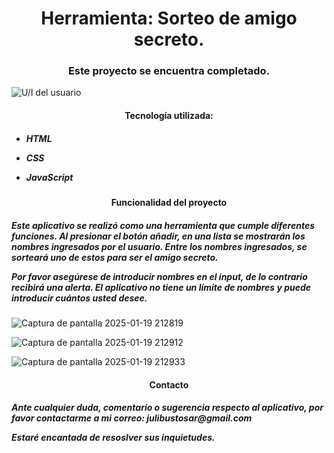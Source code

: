 <h1 align="center"> Herramienta: Sorteo de amigo secreto. </h1>

<h3 align="center"> Este proyecto se encuentra completado. </h3>

![U/I del usuario](https://github.com/user-attachments/assets/775436b6-ebfe-42f9-b1fe-5576a91bab28)

<h4 align="center">Tecnología utilizada:</h4>
<h5>

  - HTML
  
  - CSS
    
  - JavaScript
</h5>



<h4 align="center">Funcionalidad del proyecto</h4>

<h5>
Este aplicativo se realizó como una herramienta que cumple diferentes funciones. Al presionar el botón añadir, en una lista se mostrarán los nombres ingresados por el usuario. Entre los nombres ingresados, se sorteará uno de estos para ser el amigo secreto. 
  
Por favor asegúrese de introducir nombres en el input, de lo contrario recibirá una alerta. El aplicativo no tiene un límite de nombres y puede introducir cuántos usted desee.
</h5>


![Captura de pantalla 2025-01-19 212819](https://github.com/user-attachments/assets/5947cf9f-3de2-4e4b-b5e5-13c80999ddc9)

![Captura de pantalla 2025-01-19 212912](https://github.com/user-attachments/assets/47fcdcfd-19fd-4a74-afe7-f05662d3abfc)

![Captura de pantalla 2025-01-19 212933](https://github.com/user-attachments/assets/0b236a83-7fdf-4460-a593-8341315073bf)

<h4 align="center">Contacto</h4>

<h5>
Ante cualquier duda, comentario o sugerencia respecto al aplicativo, por favor contactarme a mi correo: julibustosar@gmail.com

  
  Estaré encantada de resoslver sus inquietudes.
</h5>
